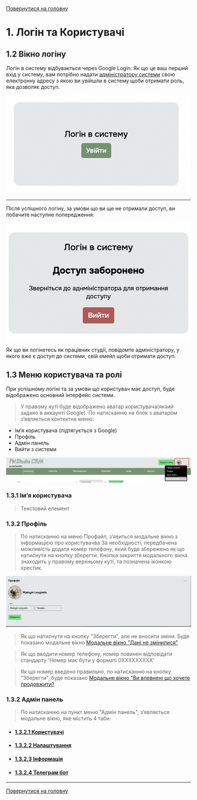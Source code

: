 [Повернутися на головну](/)

# 1. Логін та Користувачі

## 1.2 Вікно логіну

Логін в систему відбувається через Google Login.
Як що це ваш перший вхід у систему, вам потрібно надати [адміністратору системи](mailto:levinets@gmail.com)
свою електронну адресу з якою ви увійшли в систему щоби отримати роль, яка дозволяє доступ.

![](../_media/login-screenshot.png ':size=100x50')

***

Після успішного логіну, за умови що ви ще не отримали доступ, ви побачите наступне попередження:

![](../_media/access-denied-screenshot.png ':size=100x70')

Як що ви логінетесь як працівник студії, повідомте адміністратору, у якого вже є доступ до системи, свій емейл щоби отримати доступ.

## 1.3 Меню користувача та ролі

При успішному логіні та за умови що користувач має доступ, буде відображено основний інтерфейс системи.

> У правому куті буде відображено аватар користувача(якаий задано в аккаунті Google). По натисканню на блок з аватаром зʼявляється контектне меню:

- Імʼя користувача (підтягується з Google)
- Профіль
- Адмін панель
- Вийти з системи

![](../_media/header-screenshot.png ':size=100x20')

### 1.3.1 Імʼя користувача

> Текстовий елемент

### 1.3.2 Профіль

> По натисканню на меню Профайл, зʼявиться модальне вікно з інформацією про користувачва
> За необхідності, передбачена можливість додати номер телефону, який буде збережено як що натиснути на кнопку зберегти.
> Кнопка закриття модального вікна знаходить у правому верхньому куті, та позначена іконкою хрестик.

![](../_media/profile-screenshot.png ':size=100x30')

> Як що натиснути на кнопку "Зберегти", але не вносити зміни. Буде показано модальне вікно
[Модальне вікно "Дані не змінилися"](../_modals/nothing-changed-modal.md ':include')

> Як що вводити номер телефону, номер повинен відповідати стандарту 'Номер має бути у форматі 0XXXXXXXXX'

> Як що номер введено правильно, по натисканню на кнопку "Зберегти", буде показано [Модальне вікно "Ви впевнені що хочете продовжити?](../_modals/are-you-sure-modal.md ':include')

### 1.3.2 Адмін панель

> По натисканню на пункт меню "Адмін панель", зʼявляється модальне вікно, яке містить 4 таби:

- #### [1.3.2.1 Користувачі](/login/users)
- #### [1.3.2.2 Налаштування](/login/settings)
- #### [1.3.2.3 Інформація](/login/info)
- #### [1.3.2.4 Телеграм бот](/login/telegram-bot)

***

[Повернутися на головну](/)